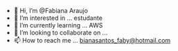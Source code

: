 - 👋 Hi, I’m @Fabiana Araujo
- 👀 I’m interested in ... estudante
- 🌱 I’m currently learning ... AWS 
- 💞️ I’m looking to collaborate on ...
- 📫 How to reach me ... bianasantos_faby@hotmail.com

<!---
bianafaby/bianafaby is a ✨ special ✨ repository because its `README.md` (this file) appears on your GitHub profile.
You can click the Preview link to take a look at your changes.
--->
